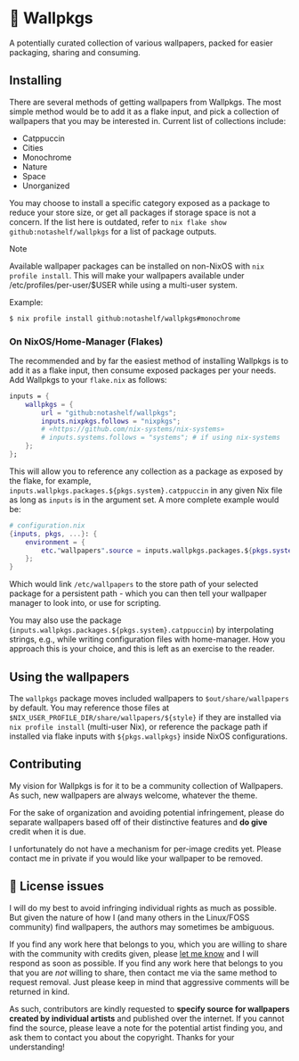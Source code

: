 # 📒 Wallpkgs

A potentially curated collection of various wallpapers, packed for easier
packaging, sharing and consuming.

## Installing

There are several methods of getting wallpapers from Wallpkgs. The most simple
method would be to add it as a flake input, and pick a collection of wallpapers
that you may be interested in. Current list of collections include:

- Catppuccin
- Cities
- Monochrome
- Nature
- Space
- Unorganized

You may choose to install a specific category exposed as a package to reduce
your store size, or get all packages if storage space is not a concern. If the
list here is outdated, refer to `nix flake show github:notashelf/wallpkgs` for a
list of package outputs.

> [!NOTE]
> Available wallpaper packages can be installed on non-NixOS with
> `nix profile install`. This will make your wallpapers available under
> /etc/profiles/per-user/$USER while using a multi-user system.

Example:

```bash
$ nix profile install github:notashelf/wallpkgs#monochrome
```

### On NixOS/Home-Manager (Flakes)

The recommended and by far the easiest method of installing Wallpkgs is to add
it as a flake input, then consume exposed packages per your needs. Add Wallpkgs
to your `flake.nix` as follows:

```nix
inputs = {
    wallpkgs = {
        url = "github:notashelf/wallpkgs";
        inputs.nixpkgs.follows = "nixpkgs";
        # «https://github.com/nix-systems/nix-systems»
        # inputs.systems.follows = "systems"; # if using nix-systems
    };
};
```

This will allow you to reference any collection as a package as exposed by the
flake, for example, `inputs.wallpkgs.packages.${pkgs.system}.catppuccin` in any
given Nix file as long as `inputs` is in the argument set. A more complete
example would be:

```nix
# configuration.nix
{inputs, pkgs, ...}: {
    environment = {
        etc."wallpapers".source = inputs.wallpkgs.packages.${pkgs.system}.catppuccin;
    };
}
```

Which would link `/etc/wallpapers` to the store path of your selected package
for a persistent path - which you can then tell your wallpaper manager to look
into, or use for scripting.

You may also use the package
(`inputs.wallpkgs.packages.${pkgs.system}.catppuccin`) by interpolating strings,
e.g., while writing configuration files with home-manager. How you approach this
is your choice, and this is left as an exercise to the reader.

## Using the wallpapers

The `wallpkgs` package moves included wallpapers to `$out/share/wallpapers` by
default. You may reference those files at
`$NIX_USER_PROFILE_DIR/share/wallpapers/${style}` if they are installed via
`nix profile install` (multi-user Nix), or reference the package path if
installed via flake inputs with `${pkgs.wallpkgs}` inside NixOS configurations.

## Contributing

My vision for Wallpkgs is for it to be a community collection of Wallpapers. As
such, new wallpapers are always welcome, whatever the theme.

For the sake of organization and avoiding potential infringement, please do
separate wallpapers based off of their distinctive features and **do give**
credit when it is due.

I unfortunately do not have a mechanism for per-image credits yet. Please
contact me in private if you would like your wallpaper to be removed.

## 📜 License issues

I will do my best to avoid infringing individual rights as much as possible. But
given the nature of how I (and many others in the Linux/FOSS community) find
wallpapers, the authors may sometimes be ambiguous.

If you find any work here that belongs to you, which you are willing to share
with the community with credits given, please
[let me know](https://github.com/NotAShelf/wallpkgs/issues) and I will respond
as soon as possible. If you find any work here that belongs to you that you are
_not_ willing to share, then contact me via the same method to request removal.
Just please keep in mind that aggressive comments will be returned in kind.

As such, contributors are kindly requested to **specify source for wallpapers
created by individual artists** and published over the internet. If you cannot
find the source, please leave a note for the potential artist finding you, and
ask them to contact you about the copyright. Thanks for your understanding!
